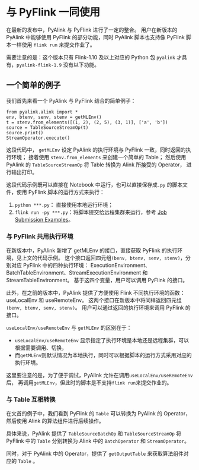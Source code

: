 与 PyFlink 一同使用
==================

在最新的发布中，PyAlink 与 PyFlink 进行了一定的整合。
用户在新版本的 PyAlink 中能够使用 PyFlink 的部分功能，同时 PyAlink 脚本也支持像 PyFlink 脚本一样使用 `flink run` 来提交作业了。

需要注意的是：这个版本只有 Flink-1.10 及以上对应的 Python 包 `pyalink` 才具有，`pyalink-flink-1.9` 没有以下功能。


一个简单的例子
------------

我们首先来看一个 PyAlink 与 PyFlink 结合的简单例子：
```
from pyalink.alink import *
env, btenv, senv, stenv = getMLEnv()
t = stenv.from_elements([(1, 2), (2, 5), (3, 1)], ['a', 'b'])
source = TableSourceStreamOp(t)
source.print()
StreamOperator.execute()
```

这段代码中， `getMLEnv` 设定 PyAlink 的执行环境与 PyFlink 一致，同时返回的执行环境；
接着使用 `stenv.from_elements` 来创建一个简单的 Table；
然后使用 PyAlink 的 `TableSourceStreamOp` 将 Table 转换为 Alink 所接受的 Operator，
进行输出打印。

这段代码示例既可以直接在 Notebook 中运行，也可以直接保存成`.py` 的脚本文件，使用 PyFlink 脚本的运行方式来执行：
1. `python ***.py`： 直接使用本地运行环境；
2. `flink run -py ***.py`：将脚本提交给远程集群来运行，参考 [Job Submission Examples](https://ci.apache.org/projects/flink/flink-docs-release-1.11/ops/cli.html#job-submission-examples)。


### 与 PyFlink 共用执行环境

在新版本中，PyAlink 新增了 getMLEnv 的接口，直接获取 PyFlink 的执行环境，见上文的代码示例。
这个接口返回四元组`(benv, btenv, senv, stenv)`，分别对应 PyFlink 中的四种执行环境：
ExecutionEnvironment、BatchTableEnvironment、StreamExecutionEnvironment 和 StreamTableEnvironment。
基于这四个变量，用户可以调用 PyFlink 的接口。

此外，在之前的版本中，PyAlink 提供了方便使用 Flink 不同执行环境的函数：useLocalEnv 和 useRemoteEnv。
这两个接口在新版本中将同样返回四元组 `(benv, btenv, senv, stenv)`。
用户可以通过返回的执行环境来调用 PyFlink 的接口。

`useLocalEnv/useRemoteEnv` 与 `getMLEnv` 的区别在于：
  - `useLocalEnv/useRemoteEnv` 显示指定了执行环境是本地还是远程集群，可以根据需要调用、切换，
  - 而`getMLEnv`则默认情况为本地执行，同时可以根据脚本的运行方式采用对应的执行环境。
  
这里要注意的是，为了便于调试，PyAlink 允许在调用`useLocalEnv/useRemoteEnv`后，
再调用`getMLEnv`，但此时的脚本是不支持`flink run`来提交作业的。

### 与 Table 互相转换

在文首的例子中，我们看到 PyFlink 的 `Table` 可以转换为 PyAlink 的 Operator， 然后使用 Alink 的算法组件进行后续操作。

具体来说，PyAlink 提供了 `TableSourceBatchOp` 和 `TableSourceStreamOp` 将 PyFlink 中的 `Table` 分别转换为 Alink 中的 `BatchOperator` 和 `StreamOperator`。

同时，对于 PyAlink 中的 Operator，提供了 `getOutputTable` 来获取算法组件对应的 `Table` 。
